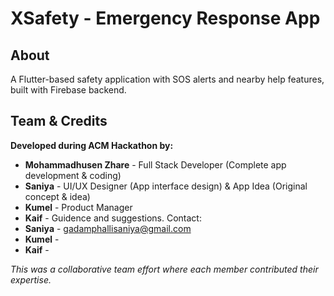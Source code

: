 # XSafety - Emergency Response App

## About
A Flutter-based safety application with SOS alerts and nearby help features, built with Firebase backend.

## Team & Credits
**Developed during ACM Hackathon by:**
- **Mohammadhusen Zhare** - Full Stack Developer (Complete app development & coding)
- **Saniya** - UI/UX Designer (App interface design) & App Idea (Original concept & idea)
- **Kumel** - Product Manager
- **Kaif** -  Guidence and suggestions.
Contact:
- **Saniya** - gadamphallisaniya@gmail.com
- **Kumel** -
- **Kaif** - 

*This was a collaborative team effort where each member contributed their expertise.*
